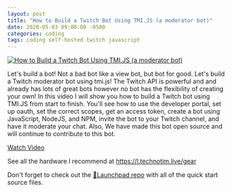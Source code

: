```yaml
---
layout: post
title: "How to Build a Twitch Bot Using TMI.JS (a moderator bot)"
date: 2020-05-03 09:00:00 -0500
categories: coding
tags: coding self-hosted twitch javascript
---
```


[![How to Build a Twitch Bot Using TMI.JS (a moderator bot)](https://img.youtube.com/vi/7uSjKbAUHXg/0.jpg)](https://www.youtube.com/watch?v=7uSjKbAUHXg "How to Build a Twitch Bot Using TMI.JS (a moderator bot)")

Let's build a bot!  Not a bad bot like a view bot, but bot for good.  Let's build a Twitch moderator bot using tmi.js!  The Twitch API is powerful and and already has lots of great bots however no bot has the flexibility of creating your own!  In this video I will show you how to build a Twitch bot using TMI.JS from start to finish.  You'll see how to use the developer portal, set up oauth, set the correct scopes, get an access token, create a bot using JavaScript, NodeJS, and NPM, invite the bot to your Twitch channel, and have it moderate your chat.  Also, We have made this bot open source and will continue to contribute to this bot.

[Watch Video](https://www.youtube.com/watch?v=7uSjKbAUHXg)

See all the hardware I recommend at <https://l.technotim.live/gear>

Don't forget to check out the [🚀Launchpad repo](https://l.technotim.live/quick-start) with all of the quick start source files.